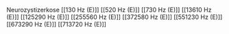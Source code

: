Neurozystizerkose
[[130 Hz (E)]]
[[520 Hz (E)]]
[[730 Hz (E)]]
[[13610 Hz (E)]]
[[125290 Hz (E)]]
[[255560 Hz (E)]]
[[372580 Hz (E)]]
[[551230 Hz (E)]]
[[673290 Hz (E)]]
[[713720 Hz (E)]]